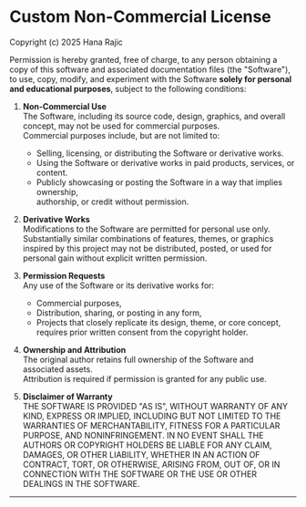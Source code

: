 # Custom Non-Commercial License

Copyright (c) 2025 Hana Rajic

Permission is hereby granted, free of charge, to any person obtaining a copy
of this software and associated documentation files (the "Software"), to use,
copy, modify, and experiment with the Software **solely for personal and
educational purposes**, subject to the following conditions:

1. **Non-Commercial Use**  
   The Software, including its source code, design, graphics, and overall concept,
   may not be used for commercial purposes.  
   Commercial purposes include, but are not limited to:
   - Selling, licensing, or distributing the Software or derivative works.  
   - Using the Software or derivative works in paid products, services, or content.  
   - Publicly showcasing or posting the Software in a way that implies ownership,  
     authorship, or credit without permission.

2. **Derivative Works**  
   Modifications to the Software are permitted for personal use only.  
   Substantially similar combinations of features, themes, or graphics
   inspired by this project may not be distributed, posted, or used for personal gain
   without explicit written permission.

3. **Permission Requests**  
   Any use of the Software or its derivative works for:
   - Commercial purposes,  
   - Distribution, sharing, or posting in any form,  
   - Projects that closely replicate its design, theme, or core concept,  
   requires prior written consent from the copyright holder.

4. **Ownership and Attribution**  
   The original author retains full ownership of the Software and associated assets.  
   Attribution is required if permission is granted for any public use.

5. **Disclaimer of Warranty**  
   THE SOFTWARE IS PROVIDED "AS IS", WITHOUT WARRANTY OF ANY KIND, EXPRESS OR IMPLIED,
   INCLUDING BUT NOT LIMITED TO THE WARRANTIES OF MERCHANTABILITY, FITNESS FOR A
   PARTICULAR PURPOSE, AND NONINFRINGEMENT. IN NO EVENT SHALL THE AUTHORS OR COPYRIGHT
   HOLDERS BE LIABLE FOR ANY CLAIM, DAMAGES, OR OTHER LIABILITY, WHETHER IN AN ACTION
   OF CONTRACT, TORT, OR OTHERWISE, ARISING FROM, OUT OF, OR IN CONNECTION WITH THE
   SOFTWARE OR THE USE OR OTHER DEALINGS IN THE SOFTWARE.

---
